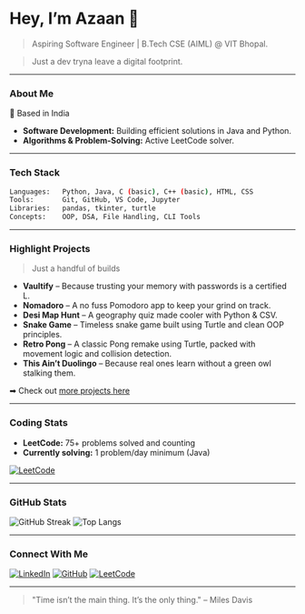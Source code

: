 # Hey, I’m Azaan 👋

> Aspiring Software Engineer | B.Tech CSE (AIML) @ VIT Bhopal.

> Just a dev tryna leave a digital footprint.

---

### About Me

📍 Based in India
- **Software Development:** Building efficient solutions in Java and Python.
- **Algorithms & Problem-Solving:** Active LeetCode solver.

---

### Tech Stack

```bash
Languages:   Python, Java, C (basic), C++ (basic), HTML, CSS
Tools:       Git, GitHub, VS Code, Jupyter
Libraries:   pandas, tkinter, turtle
Concepts:    OOP, DSA, File Handling, CLI Tools
```

---

### Highlight Projects

> Just a handful of builds

* **Vaultify** – Because trusting your memory with passwords is a certified L.
* **Nomadoro** – A no fuss Pomodoro app to keep your grind on track.
* **Desi Map Hunt** – A geography quiz made cooler with Python & CSV.
* **Snake Game** – Timeless snake game built using Turtle and clean OOP principles.
* **Retro Pong** – A classic Pong remake using Turtle, packed with movement logic and collision detection.
* **This Ain’t Duolingo** – Because real ones learn without a green owl stalking them.

➡ Check out [more projects here](https://github.com/NomadBeetle?tab=repositories)

---

### Coding Stats

* **LeetCode:** 75+ problems solved and counting
* **Currently solving:** 1 problem/day minimum (Java)

[![LeetCode](https://leetcard.jacoblin.cool/NomadBeetle?theme=dark\&font=Karma\&ext=contest)](https://leetcode.com/NomadBeetle/)

---

### GitHub Stats

![GitHub Streak](https://streak-stats.demolab.com?user=NomadBeetle\&theme=tokyonight)
![Top Langs](https://github-readme-stats.vercel.app/api/top-langs/?username=NomadBeetle\&layout=compact\&theme=radical)

---

### Connect With Me

[![LinkedIn](https://img.shields.io/badge/-LinkedIn-blue?style=flat\&logo=linkedin)](https://www.linkedin.com/in/azaan-ahmed-a738b4332/)
[![GitHub](https://img.shields.io/badge/-GitHub-black?style=flat\&logo=github)](https://github.com/NomadBeetle)
[![LeetCode](https://img.shields.io/badge/-LeetCode-orange?style=flat\&logo=leetcode)](https://leetcode.com/u/NomadBeetle/)

---

> "Time isn’t the main thing. It’s the only thing." – Miles Davis
